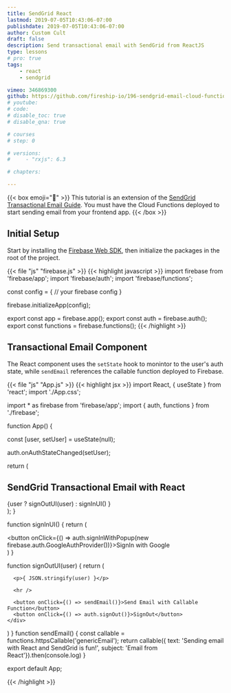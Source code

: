 ```yaml
---
title: SendGrid React
lastmod: 2019-07-05T10:43:06-07:00
publishdate: 2019-07-05T10:43:06-07:00
author: Custom Cult
draft: false
description: Send transactional email with SendGrid from ReactJS
type: lessons
# pro: true
tags: 
    - react
    - sendgrid

vimeo: 346869300
github: https://github.com/fireship-io/196-sendgrid-email-cloud-functions
# youtube: 
# code: 
# disable_toc: true
# disable_qna: true

# courses
# step: 0

# versions: 
#     - "rxjs": 6.3

# chapters:

---
```


{{< box emoji="👀" >}}
This tutorial is an extension of the [SendGrid Transactional Email Guide](/lessons/sendgrid-transactional-email-guide/). You must have the Cloud Functions deployed to start sending email from your frontend app. 
{{< /box >}}


## Initial Setup

Start by installing the [Firebase Web SDK](https://firebase.google.com/docs/web/setup), then initialize the packages in the root of the project.  

{{< file "js" "firebase.js" >}}
{{< highlight javascript >}}
import firebase from 'firebase/app';
import 'firebase/auth';
import 'firebase/functions';

const config = {
 // your firebase config
}

firebase.initializeApp(config);

export const app = firebase.app();
export const auth = firebase.auth();
export const functions = firebase.functions();
{{< /highlight >}}


## Transactional Email Component

The React component uses the `setState` hook to monintor to the user's auth state, while `sendEmail` references the callable function deployed to Firebase.

{{< file "js" "App.js" >}}
{{< highlight jsx >}}
import React, { useState } from 'react';
import './App.css';

import * as firebase from 'firebase/app';
import { auth, functions } from './firebase';

function App() {

  const [user, setUser] = useState(null);

  auth.onAuthStateChanged(setUser);

  return (
    <div className="App">
      <h2>SendGrid Transactional Email with React</h2>
      {user ? signOutUI(user) : signInUI() }
    </div>
  );
}

function signInUI() {
  return (
    <div>
      <button onClick={() => auth.signInWithPopup(new firebase.auth.GoogleAuthProvider())}>SignIn with Google</button>
    </div>
  )
}

function signOutUI(user) {
  return (
    <div>
      
      <p>{ JSON.stringify(user) }</p>

      <hr />

      <button onClick={() => sendEmail()}>Send Email with Callable Function</button>
      <button onClick={() => auth.signOut()}>SignOut</button>
    </div>
  )
}
function sendEmail() {
  const callable = functions.httpsCallable('genericEmail');
  return callable({ text: 'Sending email with React and SendGrid is fun!', subject: 'Email from React'}).then(console.log)
}

export default App;

{{< /highlight >}}
